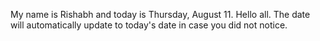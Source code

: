 My name is Rishabh and today is Thursday, August 11. Hello all. The date will automatically update to today's date in case you did not notice.
